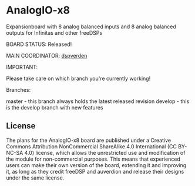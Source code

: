 # AnalogIO-x8
Expansionboard with 8 analog balanced inputs and 8 analog balanced outputs for Infinitas and other freeDSPs

BOARD STATUS: Released!

MAIN COORDINATOR: [dspverden](https://github.com/dspverden)

IMPORTANT:

Please take care on which branch you're currently working!

Branches:

master - this branch always holds the latest released revision
develop - this is the develop branch with new features

## License
The plans for the AnalogIO-x8 board are published under a Creative Commons Attribution NonCommercial ShareAlike 4.0 International (CC BY-NC-SA 4.0) license, which allows the unrestricted use and modification of the module for non-commercial purposes. This means that experienced users can make their own version of the board, extending it and improving it, as long as they credit freeDSP and auverdion and release their designs under the same license. 

